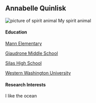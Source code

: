 ## Annabelle Quinlisk


![picture of spirit animal](angykitty.jpeg)
My spirit animal


#### Education
[Mann Elementary](https://mann.tacomaschools.org/)

[Giaudrone Middle School](https://giaudrone.tacomaschools.org/)

[Silas High School](https://silas.tacomaschools.org/)

[Western Washington University](https://www.wwu.edu/)

#### Research Interests
I like the ocean
